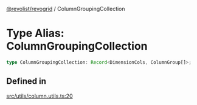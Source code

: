 [@revolist/revogrid](README.md) / ColumnGroupingCollection

# Type Alias: ColumnGroupingCollection

```ts
type ColumnGroupingCollection: Record<DimensionCols, ColumnGroup[]>;
```

## Defined in

[src/utils/column.utils.ts:20](https://github.com/revolist/revogrid/blob/d69bb90753f30d16a898150d08ff61a1e2f66a39/src/utils/column.utils.ts#L20)
